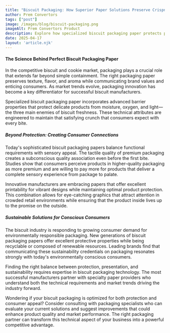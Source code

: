 ```yaml
---
title: "Biscuit Packaging: How Superior Paper Solutions Preserve Crispness and Build Brand Loyalty"
author: Prem Convertors
tags: ["post"]
image: /images/blog/biscuit-packaging.png
imageAlt: Prem Convertors Product
description: Explore how specialized biscuit packaging paper protects product quality, enhances brand perception, and meets consumer demands for sustainability.
date: 2025-04-17
layout: 'article.njk'
---
```


#### The Science Behind Perfect Biscuit Packaging Paper

In the competitive biscuit and cookie market, packaging plays a crucial role that extends far beyond simple containment. The right packaging paper preserves texture, flavor, and aroma while communicating brand values and enticing consumers. As market trends evolve, packaging innovation has become a key differentiator for successful biscuit manufacturers.

Specialized biscuit packaging paper incorporates advanced barrier properties that protect delicate products from moisture, oxygen, and light—the three main enemies of biscuit freshness. These technical attributes are engineered to maintain that satisfying crunch that consumers expect with every bite.

##### Beyond Protection: Creating Consumer Connections

Today's sophisticated biscuit packaging papers balance functional requirements with sensory appeal. The tactile quality of premium packaging creates a subconscious quality association even before the first bite. Studies show that consumers perceive products in higher-quality packaging as more premium and are willing to pay more for products that deliver a complete sensory experience from package to palate.

Innovative manufacturers are embracing papers that offer excellent printability for vibrant designs while maintaining optimal product protection. This combination allows for eye-catching graphics that attract attention in crowded retail environments while ensuring that the product inside lives up to the promise on the outside.

##### Sustainable Solutions for Conscious Consumers

The biscuit industry is responding to growing consumer demand for environmentally responsible packaging. New generations of biscuit packaging papers offer excellent protective properties while being recyclable or composed of renewable resources. Leading brands find that communicating these sustainability credentials on packaging resonates strongly with today's environmentally conscious consumers.

Finding the right balance between protection, presentation, and sustainability requires expertise in biscuit packaging technology. The most successful manufacturers partner with specialty paper providers who understand both the technical requirements and market trends driving the industry forward.

Wondering if your biscuit packaging is optimized for both protection and consumer appeal? Consider consulting with packaging specialists who can evaluate your current solutions and suggest improvements that could enhance product quality and market performance. The right packaging partner can transform this technical aspect of your business into a powerful competitive advantage.